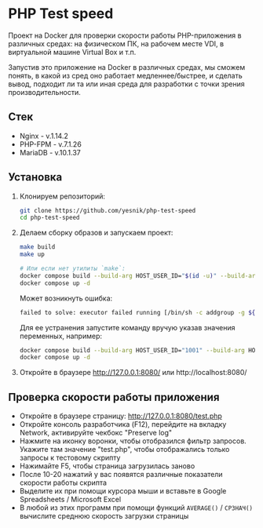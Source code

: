 # PHP Test speed

Проект на Docker для проверки скорости работы PHP-приложения в различных средах: 
на физическом ПК, на рабочем месте VDI, в виртуальной машине Virtual Box и т.п.

Запустив это приложение на Docker в различных средах, мы сможем понять, в какой из сред оно работает медленнее/быстрее,
и сделать вывод, подходит ли та или иная среда для разработки с точки зрения производительности.

## Стек

- Nginx - v.1.14.2
- PHP-FPM - v.7.1.26
- MariaDB - v.10.1.37

## Установка

1. Клонируем репозиторий:
    ```bash
    git clone https://github.com/yesnik/php-test-speed
    cd php-test-speed
    ```
2. Делаем сборку образов и запускаем проект:
    ```bash
    make build
    make up
    
    # Или если нет утилиты `make`:
    docker compose build --build-arg HOST_USER_ID="$(id -u)" --build-arg HOST_GROUP_ID="$(id -g)"
    docker compose up -d
    ```
    Может возникнуть ошибка:
    ```bash
    failed to solve: executor failed running [/bin/sh -c addgroup -g ${HOST_GROUP_ID} --system app]: exit code: 1
    ```
    Для ее устранения запустите команду вручую указав значения переменных, например:
    ```bash
    docker compose build --build-arg HOST_USER_ID="1001" --build-arg HOST_GROUP_ID="1001"
    docker compose up -d
    ```
4. Откройте в браузере http://127.0.0.1:8080/ или http://localhost:8080/

## Проверка скорости работы приложения

- Откройте в браузере страницу: http://127.0.0.1:8080/test.php
- Откройте консоль разработчика (F12), перейдите на вкладку Network, активируйте чекбокс "Preserve log"
- Нажмите на иконку воронки, чтобы отобразился фильтр запросов. Укажите там значение "test.php", чтобы отображались только запросы к тестовому скрипту
- Нажимайте F5, чтобы страница загрузилась заново
- После 10-20 нажатий у вас появятся различные показатели скорости работы скрипта
- Выделите их при помощи курсора мыши и вставьте в Google Spreadsheets / Microsoft Excel
- В любой из этих программ при помощи функций `AVERAGE()` / `СРЗНАЧ()` вычислите среднюю скорость загрузки страницы
